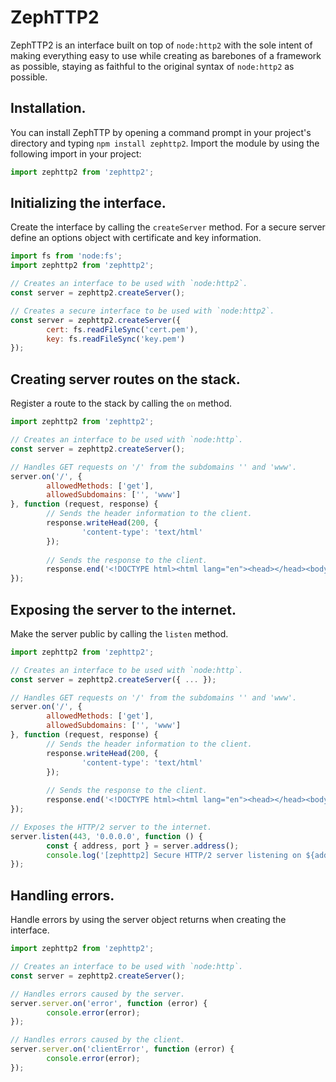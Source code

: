 # ZephTTP2
ZephTTP2 is an interface built on top of `node:http2` with the sole intent of making everything easy to use while creating as barebones of a framework as possible, staying as faithful to the original syntax of `node:http2` as possible.
## Installation.
You can install ZephTTP by opening a command prompt in your project's directory and typing `npm install zephttp2`. Import the module by using the following import in your project:
```js
import zephttp2 from 'zephttp2';
```
## Initializing the interface.
Create the interface by calling the `createServer` method. For a secure server define an options object with certificate and key information.
```js
import fs from 'node:fs';
import zephttp2 from 'zephttp2';

// Creates an interface to be used with `node:http2`.
const server = zephttp2.createServer();

// Creates a secure interface to be used with `node:http2`.
const server = zephttp2.createServer({
        cert: fs.readFileSync('cert.pem'),
        key: fs.readFileSync('key.pem')
});
```
## Creating server routes on the stack.
Register a route to the stack by calling the `on` method.
```js
import zephttp2 from 'zephttp2';

// Creates an interface to be used with `node:http`.
const server = zephttp2.createServer();

// Handles GET requests on '/' from the subdomains '' and 'www'.
server.on('/', {
        allowedMethods: ['get'],
        allowedSubdomains: ['', 'www']
}, function (request, response) {
        // Sends the header information to the client.
        response.writeHead(200, {
                'content-type': 'text/html'
        });
        
        // Sends the response to the client.
        response.end('<!DOCTYPE html><html lang="en"><head></head><body><p>Hello, world!</p></body></html>');
});
```
## Exposing the server to the internet.
Make the server public by calling the `listen` method.
```js
import zephttp2 from 'zephttp2';

// Creates an interface to be used with `node:http`.
const server = zephttp2.createServer({ ... });

// Handles GET requests on '/' from the subdomains '' and 'www'.
server.on('/', {
        allowedMethods: ['get'],
        allowedSubdomains: ['', 'www']
}, function (request, response) {
        // Sends the header information to the client.
        response.writeHead(200, {
                'content-type': 'text/html'
        });
        
        // Sends the response to the client.
        response.end('<!DOCTYPE html><html lang="en"><head></head><body><p>Hello, world!</p></body></html>');
});

// Exposes the HTTP/2 server to the internet.
server.listen(443, '0.0.0.0', function () {
        const { address, port } = server.address();
        console.log('[zephttp2] Secure HTTP/2 server listening on ${address}:${port}.');
});
```
## Handling errors.
Handle errors by using the server object returns when creating the interface.
```js
import zephttp2 from 'zephttp2';

// Creates an interface to be used with `node:http`.
const server = zephttp2.createServer();

// Handles errors caused by the server.
server.server.on('error', function (error) {
        console.error(error);
});

// Handles errors caused by the client.
server.server.on('clientError', function (error) {
        console.error(error);
});
```